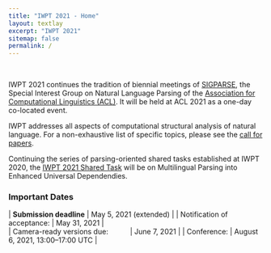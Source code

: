 ```yaml
---
title: "IWPT 2021 - Home"
layout: textlay
excerpt: "IWPT 2021"
sitemap: false
permalink: /
---
```


&nbsp; 

IWPT 2021 continues the tradition of biennial meetings of [SIGPARSE](https://www.sigparse.org), the Special Interest Group on Natural Language Parsing of the [Association for Computational Linguistics (ACL)](https://www.aclweb.org). It will be held at ACL 2021 as a one-day  co-located event.

IWPT addresses all aspects of computational structural analysis of natural language. For a non-exhaustive list of specific topics, please see the [call for papers](/cfp).

Continuing the series of parsing-oriented shared tasks established at IWPT 2020, the [IWPT 2021 Shared Task](https://universaldependencies.org/iwpt21/) will be on Multilingual Parsing into Enhanced Universal Dependendies.

### Important Dates

| **Submission deadline** | May 5, 2021 (extended) | 
| Notification of acceptance: | May 31, 2021 |      
| Camera-ready versions due: &nbsp; &nbsp; &nbsp; &nbsp; &nbsp; | June 7, 2021 |
| Conference: | August 6, 2021, 13:00&ndash;17:00 UTC |

&nbsp; 

&nbsp; 

&nbsp; 

&nbsp; 

&nbsp; 

&nbsp; 

&nbsp; 

&nbsp; 

&nbsp; 

&nbsp; 

&nbsp; 

&nbsp; 

&nbsp; 

